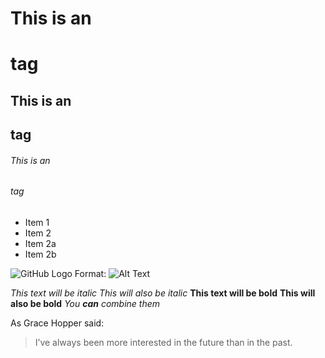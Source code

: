 # This is an <h1> tag
## This is an <h2> tag
###### This is an <h6> tag
* Item 1
* Item 2
 * Item 2a
 * Item 2b
 
![GitHub Logo](/images/logo.png)
Format: ![Alt Text](url)

*This text will be italic*
_This will also be italic_
**This text will be bold**
__This will also be bold__
*You **can** combine them*

As Grace Hopper said:
> I’ve always been more interested
> in the future than in the past.
